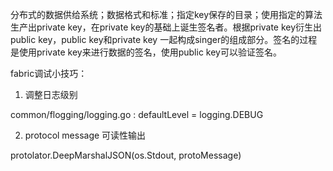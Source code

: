 分布式的数据供给系统；数据格式和标准；指定key保存的目录；使用指定的算法生产出private key，在private key的基础上诞生签名者。根据private key衍生出public key，public key和private key 一起构成singer的组成部分。签名的过程是使用private key来进行数据的签名，使用public key可以验证签名。

fabric调试小技巧：

1. 调整日志级别

common/flogging/logging.go : defaultLevel = logging.DEBUG 

2. protocol message 可读性输出

protolator.DeepMarshalJSON(os.Stdout, protoMessage)
